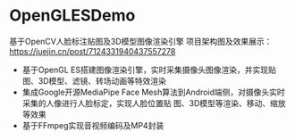 # OpenGLESDemo
基于OpenCV人脸标注贴图及3D模型图像渲染引擎 项目架构图及效果展示：https://juejin.cn/post/7124331940437557278 

+ 基于OpenGL ES搭建图像渲染引擎，实时采集摄像头图像渲染，并实现贴图、3D模型、滤镜、转场动画等特效渲染
+ 集成Google开源MediaPipe Face Mesh算法到Android端侧，对摄像头实时采集的人像进行人脸标定，实现人脸位置贴
图、3D模型等渲染、移动、缩放等效果
+ 基于FFmpeg实现音视频编码及MP4封装
